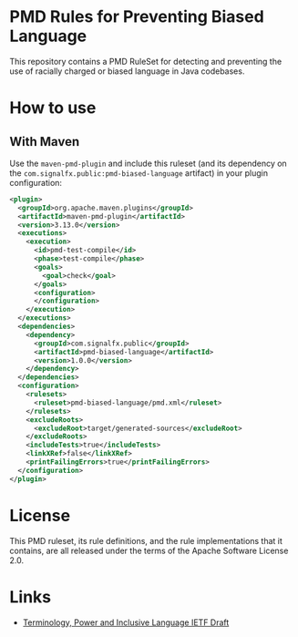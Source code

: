# PMD Rules for Preventing Biased Language

This repository contains a PMD RuleSet for detecting and preventing the
use of racially charged or biased language in Java codebases.

# How to use

## With Maven

Use the `maven-pmd-plugin` and include this ruleset (and its dependency
on the `com.signalfx.public:pmd-biased-language` artifact) in your
plugin configuration:

```xml
<plugin>
  <groupId>org.apache.maven.plugins</groupId>
  <artifactId>maven-pmd-plugin</artifactId>
  <version>3.13.0</version>
  <executions>
    <execution>
      <id>pmd-test-compile</id>
      <phase>test-compile</phase>
      <goals>
        <goal>check</goal>
      </goals>
      <configuration>
      </configuration>
    </execution>
  </executions>
  <dependencies>
    <dependency>
      <groupId>com.signalfx.public</groupId>
      <artifactId>pmd-biased-language</artifactId>
      <version>1.0.0</version>
    </dependency>
  </dependencies>
  <configuration>
    <rulesets>
      <ruleset>pmd-biased-language/pmd.xml</ruleset>
    </rulesets>
    <excludeRoots>
      <excludeRoot>target/generated-sources</excludeRoot>
    </excludeRoots>
    <includeTests>true</includeTests>
    <linkXRef>false</linkXRef>
    <printFailingErrors>true</printFailingErrors>
  </configuration>
</plugin>
```

# License

This PMD ruleset, its rule definitions, and the rule implementations
that it contains, are all released under the terms of the Apache
Software License 2.0.

# Links

* [Terminology, Power and Inclusive Language IETF Draft](https://tools.ietf.org/id/draft-knodel-terminology-02.html)
